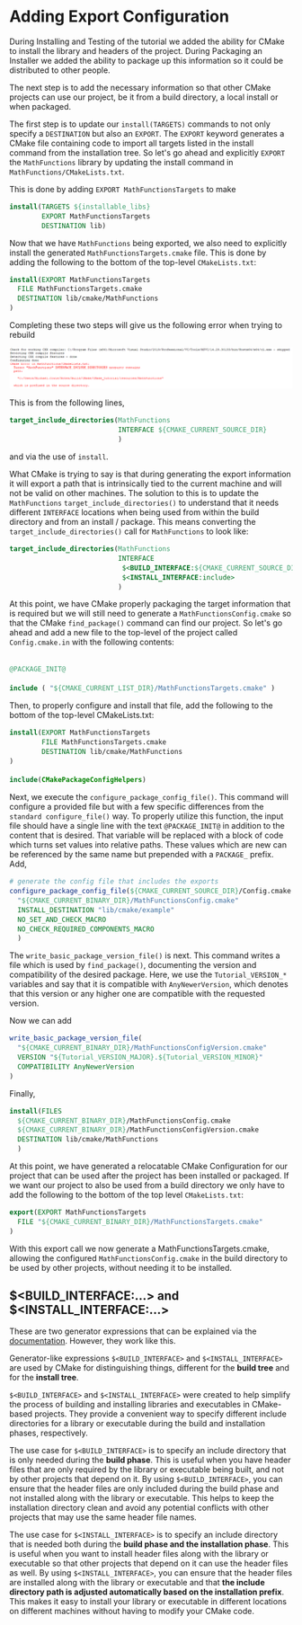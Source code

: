 # Adding Export Configuration

During Installing and Testing of the tutorial we added the ability for CMake to install the library and headers of the project. During Packaging an Installer we added the ability to package up this information so it could be distributed to other people.

The next step is to add the necessary information so that other CMake projects can use our project, be it from a build directory, a local install or when packaged.

The first step is to update our `install(TARGETS)` commands to not only specify a `DESTINATION` but also an `EXPORT`. The `EXPORT` keyword generates a CMake file containing code to import all targets listed in the install command from the installation tree. So let's go ahead and explicitly `EXPORT` the `MathFunctions` library by updating the install command in `MathFunctions/CMakeLists.txt`.

This is done by adding `EXPORT MathFunctionsTargets` to make

```CMake
install(TARGETS ${installable_libs}
        EXPORT MathFunctionsTargets
        DESTINATION lib)
```

Now that we have `MathFunctions` being exported, we also need to explicitly install the generated `MathFunctionsTargets.cmake` file. This is done by adding the following to the bottom of the top-level `CMakeLists.txt`:

```CMake
install(EXPORT MathFunctionsTargets
  FILE MathFunctionsTargets.cmake
  DESTINATION lib/cmake/MathFunctions
)
```

Completing these two steps will give us the following error when trying to rebuild

![](./images/35.png)

This is from the following lines,

```CMake
target_include_directories(MathFunctions
                           INTERFACE ${CMAKE_CURRENT_SOURCE_DIR}
                           )
```

and via the use of `install`.

What CMake is trying to say is that during generating the export information it will export a path that is intrinsically tied to the current machine and will not be valid on other machines. The solution to this is to update the `MathFunctions` `target_include_directories()` to understand that it needs different `INTERFACE` locations when being used from within the build directory and from an install / package. This means converting the `target_include_directories()` call for `MathFunctions` to look like:

```CMake
target_include_directories(MathFunctions
                           INTERFACE
                            $<BUILD_INTERFACE:${CMAKE_CURRENT_SOURCE_DIR}>
                            $<INSTALL_INTERFACE:include>
                           )
```

At this point, we have CMake properly packaging the target information that is required but we will still need to generate a `MathFunctionsConfig.cmake` so that the CMake `find_package()` command can find our project. So let's go ahead and add a new file to the top-level of the project called `Config.cmake.in` with the following contents:

```CMake

@PACKAGE_INIT@

include ( "${CMAKE_CURRENT_LIST_DIR}/MathFunctionsTargets.cmake" )
```

Then, to properly configure and install that file, add the following to the bottom of the top-level CMakeLists.txt:


```CMake
install(EXPORT MathFunctionsTargets
        FILE MathFunctionsTargets.cmake
        DESTINATION lib/cmake/MathFunctions
)

include(CMakePackageConfigHelpers)
```

Next, we execute the `configure_package_config_file()`. This command will configure a provided file but with a few specific differences from the `standard configure_file()` way. To properly utilize this function, the input file should have a single line with the text `@PACKAGE_INIT@` in addition to the content that is desired. That variable will be replaced with a block of code which turns set values into relative paths. These values which are new can be referenced by the same name but prepended with a `PACKAGE_` prefix. Add,

```CMake
# generate the config file that includes the exports
configure_package_config_file(${CMAKE_CURRENT_SOURCE_DIR}/Config.cmake.in
  "${CMAKE_CURRENT_BINARY_DIR}/MathFunctionsConfig.cmake"
  INSTALL_DESTINATION "lib/cmake/example"
  NO_SET_AND_CHECK_MACRO
  NO_CHECK_REQUIRED_COMPONENTS_MACRO
  )
```

The `write_basic_package_version_file()` is next. This command writes a file which is used by `find_package()`, documenting the version and compatibility of the desired package. Here, we use the `Tutorial_VERSION_*` variables and say that it is compatible with `AnyNewerVersion`, which denotes that this version or any higher one are compatible with the requested version.

Now we can add 

```CMake
write_basic_package_version_file(
  "${CMAKE_CURRENT_BINARY_DIR}/MathFunctionsConfigVersion.cmake"
  VERSION "${Tutorial_VERSION_MAJOR}.${Tutorial_VERSION_MINOR}"
  COMPATIBILITY AnyNewerVersion
)
```

Finally,

```CMake
install(FILES
  ${CMAKE_CURRENT_BINARY_DIR}/MathFunctionsConfig.cmake
  ${CMAKE_CURRENT_BINARY_DIR}/MathFunctionsConfigVersion.cmake
  DESTINATION lib/cmake/MathFunctions
  )
```

At this point, we have generated a relocatable CMake Configuration for our project that can be used after the project has been installed or packaged. If we want our project to also be used from a build directory we only have to add the following to the bottom of the top level `CMakeLists.txt`:

```CMake
export(EXPORT MathFunctionsTargets
  FILE "${CMAKE_CURRENT_BINARY_DIR}/MathFunctionsTargets.cmake"
)
```

With this export call we now generate a MathFunctionsTargets.cmake, allowing the configured `MathFunctionsConfig.cmake` in the build directory to be used by other projects, without needing it to be installed.


## $<BUILD_INTERFACE:...> and $<INSTALL_INTERFACE:...>

These are two generator expressions that can be explained via the [documentation](https://cmake.org/cmake/help/latest/manual/cmake-generator-expressions.7.html#export-and-install-expressions). However, they work like this.

Generator-like expressions `$<BUILD_INTERFACE>` and `$<INSTALL_INTERFACE>` are used by CMake for distinguishing things, different for the **build tree** and for the **install tree**.

`$<BUILD_INTERFACE>` and `$<INSTALL_INTERFACE>` were created to help simplify the process of building and installing libraries and executables in CMake-based projects. They provide a convenient way to specify different include directories for a library or executable during the build and installation phases, respectively.

The use case for `$<BUILD_INTERFACE>` is to specify an include directory that is only needed during the **build phase**. This is useful when you have header files that are only required by the library or executable being built, and not by other projects that depend on it. By using `$<BUILD_INTERFACE>`, you can ensure that the header files are only included during the build phase and not installed along with the library or executable. This helps to keep the installation directory clean and avoid any potential conflicts with other projects that may use the same header file names.

The use case for `$<INSTALL_INTERFACE>` is to specify an include directory that is needed both during the **build phase and the installation phase**. This is useful when you want to install header files along with the library or executable so that other projects that depend on it can use the header files as well. By using `$<INSTALL_INTERFACE>`, you can ensure that the header files are installed along with the library or executable and that **the include directory path is adjusted automatically based on the installation prefix**. This makes it easy to install your library or executable in different locations on different machines without having to modify your CMake code.